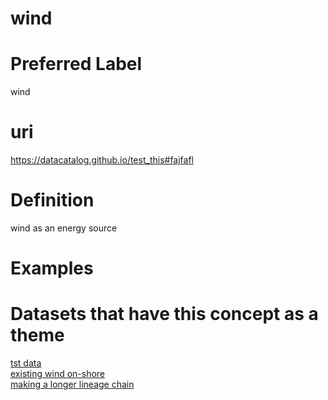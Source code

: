 
wind
====

# Preferred Label
  
wind
# uri
  
https://datacatalog.github.io/test_this#fajfafl
# Definition
  
wind as an energy source
# Examples

# Datasets that have this concept as a theme
  
[tst data](dsdfadf.md)  
[existing wind on-shore](ewrcqwfeb.md)  
[making a longer lineage chain](vgsgr.md)